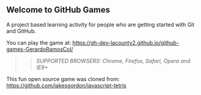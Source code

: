 ## Welcome to GitHub Games

A project based learning activity for people who are getting started with Git and GitHub.

You can play the game at: https://gh-dev-lacounty2.github.io/github-games-GerardoRamosCol/

>> _*SUPPORTED BROWSERS*: Chrome, Firefox, Safari, Opera and IE9+_

This fun open source game was cloned from: https://github.com/jakesgordon/javascript-tetris
